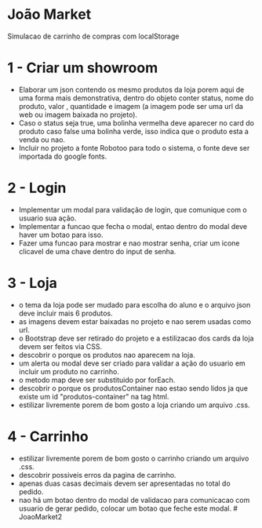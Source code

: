 # João Market

Simulacao de carrinho de compras com localStorage

# 1 - Criar um showroom

- Elaborar um json contendo os mesmo produtos da loja porem aqui de uma forma mais demonstrativa, dentro do objeto conter status, nome do produto, valor , quantidade e imagem (a imagem pode ser uma url da web ou imagem baixada no projeto).
- Caso o status seja true, uma bolinha vermelha deve aparecer no card do produto caso false uma bolinha verde, isso indica que o produto esta a venda ou nao.
- Incluir no projeto a fonte Robotoo para todo o sistema, o fonte deve ser importada do google fonts.

# 2 - Login

- Implementar um modal para validação de login, que comunique com o usuario sua ação.
- Implementar a funcao que fecha o modal, entao dentro do modal deve haver um botao para isso.
- Fazer uma funcao para mostrar e nao mostrar senha, criar um icone clicavel de uma chave dentro do input de senha.

# 3 - Loja

- o tema da loja pode ser mudado para escolha do aluno e o arquivo json deve incluir mais 6 produtos.
- as imagens devem estar baixadas no projeto e nao serem usadas como url.
- o Bootstrap deve ser retirado do projeto e a estilizacao dos cards da loja devem ser feitos via CSS.
- descobrir o porque os produtos nao aparecem na loja.
- um alerta ou modal deve ser criado para validar a ação do usuario em incluir um produto no carrinho.
- o metodo map deve ser substituido por forEach.
- descobrir o porque os produtosContainer nao estao sendo lidos ja que existe um id "produtos-container" na tag html.
- estilizar livremente porem de bom gosto a loja criando um arquivo .css.

# 4 - Carrinho

- estilizar livremente porem de bom gosto o carrinho criando um arquivo .css.
- descobrir possiveis erros da pagina de carrinho.
- apenas duas casas decimais devem ser apresentadas no total do pedido.
- nao há um botao dentro do modal de validacao para comunicacao com usuario de gerar pedido, colocar um botao que feche este modal.
#   J o a o M a r k e t 2 
 
 